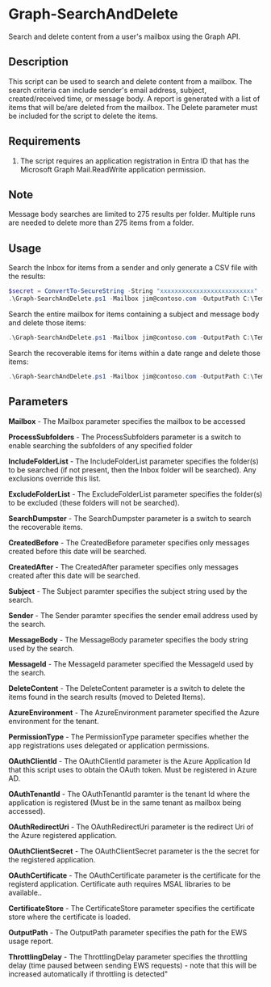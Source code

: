# Graph-SearchAndDelete

Search and delete content from a user's mailbox using the Graph API.

## Description
This script can be used to search and delete content from a mailbox. The search criteria can include sender's email address, subject, created/received time, or message body. A report is generated with a list of items that will be/are deleted from the mailbox. The Delete parameter must be included for the script to delete the items.

## Requirements
1. The script requires an application registration in Entra ID that has the Microsoft Graph Mail.ReadWrite application permission.

## Note
Message body searches are limited to 275 results per folder. Multiple runs are needed to delete more than 275 items from a folder.

## Usage
Search the Inbox for items from a sender and only generate a CSV file with the results:
```powershell
$secret = ConvertTo-SecureString -String "xxxxxxxxxxxxxxxxxxxxxxxxxx" -AsPlainText -Force
.\Graph-SearchAndDelete.ps1 -Mailbox jim@contoso.com -OutputPath C:\Temp\ -SenderAddress kelly@contoso.com -IncludeFolderList Inbox -OAuthClientId 2e542266-a1b2-4567-8901-abcdccd61976 -OAuthTenantId 9101fc97-a2e6-2255-a2d5-83e051e52057 -OAuthClientSecret $secret
```
Search the entire mailbox for items containing a subject and message body and delete those items:
```powershell
.\Graph-SearchAndDelete.ps1 -Mailbox jim@contoso.com -OutputPath C:\Temp\ -Subject Microsoft -MessageBody Exchange -DeleteContent -OAuthClientId 2e542266-a1b2-4567-8901-abcdccd61976 -OAuthTenantId 9101fc97-a2e6-2255-a2d5-83e051e52057 -OAuthClientSecret $secret
```
Search the recoverable items for items within a date range and delete those items:
```powershell
.\Graph-SearchAndDelete.ps1 -Mailbox jim@contoso.com -OutputPath C:\Temp\ -CreatedAfter 2024-01-01 -CreatedBefore 2024-01-31 -SearchDumpster -DeleteContent -OAuthClientId 2e542266-a1b2-4567-8901-abcdccd61976 -OAuthTenantId 9101fc97-a2e6-2255-a2d5-83e051e52057 -OAuthClientSecret $secret
```

## Parameters

**Mailbox** - The Mailbox parameter specifies the mailbox to be accessed

**ProcessSubfolders** - The ProcessSubfolders parameter is a switch to enable searching the subfolders of any specified folder

**IncludeFolderList** - The IncludeFolderList parameter specifies the folder(s) to be searched (if not present, then the Inbox folder will be searched).  Any exclusions override this list.

**ExcludeFolderList** - The ExcludeFolderList parameter specifies the folder(s) to be excluded (these folders will not be searched).

**SearchDumpster** - The SearchDumpster parameter is a switch to search the recoverable items.

**CreatedBefore** - The CreatedBefore parameter specifies only messages created before this date will be searched.

**CreatedAfter** - The CreatedAfter parameter specifies only messages created after this date will be searched.

**Subject** - The Subject paramter specifies the subject string used by the search.

**Sender** - The Sender paramter specifies the sender email address used by the search.

**MessageBody** - The MessageBody parameter specifies the body string used by the search.

**MessageId** - The MessageId parameter specified the MessageId used by the search.

**DeleteContent** - The DeleteContent parameter is a switch to delete the items found in the search results (moved to Deleted Items).

**AzureEnvironment** - The AzureEnvironment parameter specified the Azure environment for the tenant.

**PermissionType** - The PermissionType parameter specifies whether the app registrations uses delegated or application permissions.

**OAuthClientId** - The OAuthClientId parameter is the Azure Application Id that this script uses to obtain the OAuth token.  Must be registered in Azure AD.

**OAuthTenantId** - The OAuthTenantId paramter is the tenant Id where the application is registered (Must be in the same tenant as mailbox being accessed).

**OAuthRedirectUri** - The OAuthRedirectUri parameter is the redirect Uri of the Azure registered application.

**OAuthClientSecret** - The OAuthClientSecret parameter is the the secret for the registered application.

**OAuthCertificate** - The OAuthCertificate parameter is the certificate for the registerd application. Certificate auth requires MSAL libraries to be available..

**CertificateStore** - The CertificateStore parameter specifies the certificate store where the certificate is loaded.

**OutputPath** - The OutputPath parameter specifies the path for the EWS usage report.

**ThrottlingDelay** - The ThrottlingDelay parameter specifies the throttling delay (time paused between sending EWS requests) - note that this will be increased automatically if throttling is detected"